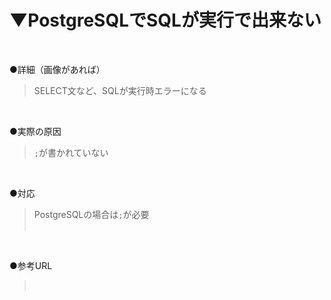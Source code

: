 # ▼PostgreSQLでSQLが実行で出来ない<br>
<br>

●詳細（画像があれば）<br>
>SELECT文など、SQLが実行時エラーになる<br>
<br>

●実際の原因<br>
>`;`が書かれていない<br>
<br>

●対応<br>
>PostgreSQLの場合は`;`が必要<br>
><br>
<br>

●参考URL<br>
><br>
<br>
